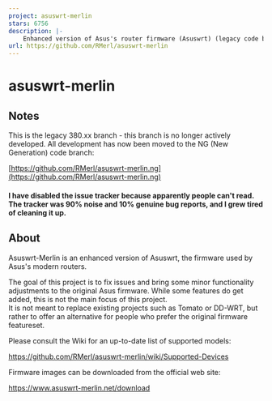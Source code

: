 ```yaml
---
project: asuswrt-merlin
stars: 6756
description: |-
    Enhanced version of Asus's router firmware (Asuswrt) (legacy code base)
url: https://github.com/RMerl/asuswrt-merlin
---
```


asuswrt-merlin
==============

Notes
-----
This is the legacy 380.xx branch - this branch is no longer actively developed.
All development has now been moved to the NG (New Generation) code branch:

[https://github.com/RMerl/asuswrt-merlin.ng](https://github.com/RMerl/asuswrt-merlin.ng)


#### I have disabled the issue tracker because apparently people can't read.  The tracker was 90% noise and 10% genuine bug reports, and I grew tired of cleaning it up.

About
-----
Asuswrt-Merlin is an enhanced version of Asuswrt, the firmware used by Asus's modern routers.

The goal of this project is to fix issues and bring some minor functionality adjustments to the 
original Asus firmware.  While some features do get added, this is not the main focus of this project.  
It is not meant to replace existing projects such as Tomato or DD-WRT, but rather to offer an alternative 
for people who prefer the original firmware featureset.

Please consult the Wiki for an up-to-date list of supported models:

https://github.com/RMerl/asuswrt-merlin/wiki/Supported-Devices


Firmware images can be downloaded from the official web site:

https://www.asuswrt-merlin.net/download

